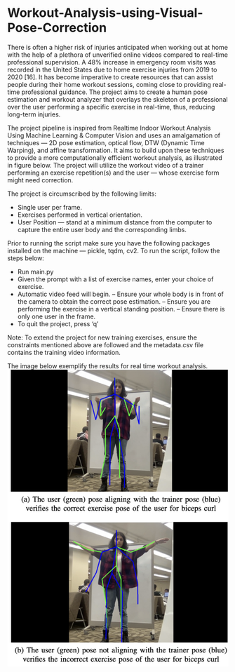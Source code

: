 # Workout-Analysis-using-Visual-Pose-Correction

There is often a higher risk of injuries anticipated when working out at home with the help of a plethora of unverified online videos compared to real-time professional supervision. A 48% increase in emergency room visits was recorded in the United States due to home exercise injuries from 2019 to 2020 [16]. It has become imperative to create resources that can assist people during their home workout sessions, coming close to providing real-time professional guidance. The project aims to create a human pose estimation and workout analyzer that overlays the skeleton of a professional over the user performing a specific exercise in real-time, thus, reducing long-term injuries.

The project pipeline is inspired from Realtime Indoor Workout Analysis Using Machine Learning & Computer Vision and uses an amalgamation of techniques — 2D pose estimation, optical flow, DTW (Dynamic Time Warping), and affine transformation. It aims to build upon these techniques to provide a more computationally efficient workout analysis, as illustrated in figure below. The project will utilize the workout video of a trainer performing an exercise repetition(s) and the user — whose exercise form might need correction.

The project is circumscribed by the following limits:

- Single user per frame.
- Exercises performed in vertical orientation.
- User Position — stand at a minimum distance from the computer to capture the entire user body and the corresponding limbs.

Prior to running the script make sure you have the following packages installed on the machine — pickle, tqdm, cv2. To run the script, follow the steps below:

- Run main.py
- Given the prompt with a list of exercise names, enter your choice of exercise.
- Automatic video feed will begin.
– Ensure your whole body is in front of the camera to obtain the correct pose estimation. – Ensure you are performing the exercise in a vertical standing position.
– Ensure there is only one user in the frame.
- To quit the project, press ‘q’

Note: To extend the project for new training exercises, ensure the constraints mentioned above are followed and the metadata.csv file contains the training video information.

The image below exemplify the results for real time workout analysis.
![](https://github.com/meharc/Workout-Analysis-using-Visual-Pose-Correction/blob/main/result.png)

